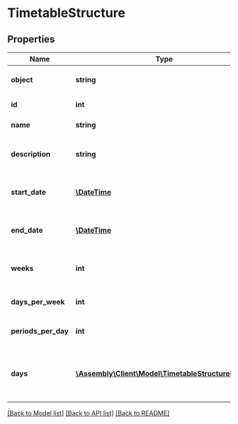 # TimetableStructure

## Properties
Name | Type | Description | Notes
------------ | ------------- | ------------- | -------------
**object** | **string** | Descriminator | [optional] [default to 'timetable']
**id** | **int** | Internal stable ID | [optional] 
**name** | **string** | The name of the timetable | [optional] 
**description** | **string** | The description of the timetable cycle | [optional] 
**start_date** | [**\DateTime**](\DateTime.md) | The start date of the timetable cycle | [optional] 
**end_date** | [**\DateTime**](\DateTime.md) | The end date of the timetable cycle | [optional] 
**weeks** | **int** | The number of weeks in the timetable cycle | [optional] 
**days_per_week** | **int** | Number of days per week | [optional] 
**periods_per_day** | **int** | Number of periods per day | [optional] 
**days** | [**\Assembly\Client\Model\TimetableStructureDays[]**](TimetableStructureDays.md) | Provides details of the individual days that make up the timetable | [optional] 

[[Back to Model list]](../README.md#documentation-for-models) [[Back to API list]](../README.md#documentation-for-api-endpoints) [[Back to README]](../README.md)


